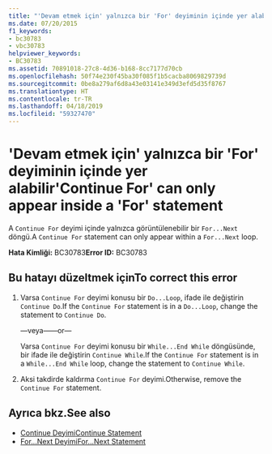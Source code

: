 ```yaml
---
title: "'Devam etmek için' yalnızca bir 'For' deyiminin içinde yer alabilir"
ms.date: 07/20/2015
f1_keywords:
- bc30783
- vbc30783
helpviewer_keywords:
- BC30783
ms.assetid: 70891018-27c8-4d36-b168-8cc7177d70cb
ms.openlocfilehash: 50f74e230f45ba30f085f1b5cacba8069829739d
ms.sourcegitcommit: 0be8a279af6d8a43e03141e349d3efd5d35f8767
ms.translationtype: HT
ms.contentlocale: tr-TR
ms.lasthandoff: 04/18/2019
ms.locfileid: "59327470"
---
```

# <a name="continue-for-can-only-appear-inside-a-for-statement"></a><span data-ttu-id="7bb86-102">'Devam etmek için' yalnızca bir 'For' deyiminin içinde yer alabilir</span><span class="sxs-lookup"><span data-stu-id="7bb86-102">'Continue For' can only appear inside a 'For' statement</span></span>
<span data-ttu-id="7bb86-103">A `Continue For` deyimi içinde yalnızca görüntülenebilir bir `For...Next` döngü.</span><span class="sxs-lookup"><span data-stu-id="7bb86-103">A `Continue For` statement can only appear within a `For...Next` loop.</span></span>  
  
 <span data-ttu-id="7bb86-104">**Hata Kimliği:** BC30783</span><span class="sxs-lookup"><span data-stu-id="7bb86-104">**Error ID:** BC30783</span></span>  
  
## <a name="to-correct-this-error"></a><span data-ttu-id="7bb86-105">Bu hatayı düzeltmek için</span><span class="sxs-lookup"><span data-stu-id="7bb86-105">To correct this error</span></span>  
  
1. <span data-ttu-id="7bb86-106">Varsa `Continue For` deyimi konusu bir `Do...Loop`, ifade ile değiştirin `Continue Do`.</span><span class="sxs-lookup"><span data-stu-id="7bb86-106">If the `Continue For` statement is in a `Do...Loop`, change the statement to `Continue Do`.</span></span>  
  
     <span data-ttu-id="7bb86-107">—veya—</span><span class="sxs-lookup"><span data-stu-id="7bb86-107">—or—</span></span>  
  
     <span data-ttu-id="7bb86-108">Varsa `Continue For` deyimi konusu bir `While...End While` döngüsünde, bir ifade ile değiştirin `Continue While`.</span><span class="sxs-lookup"><span data-stu-id="7bb86-108">If the `Continue For` statement is in a `While...End While` loop, change the statement to `Continue While`.</span></span>  
  
2. <span data-ttu-id="7bb86-109">Aksi takdirde kaldırma `Continue For` deyimi.</span><span class="sxs-lookup"><span data-stu-id="7bb86-109">Otherwise, remove the `Continue For` statement.</span></span>  
  
## <a name="see-also"></a><span data-ttu-id="7bb86-110">Ayrıca bkz.</span><span class="sxs-lookup"><span data-stu-id="7bb86-110">See also</span></span>

- [<span data-ttu-id="7bb86-111">Continue Deyimi</span><span class="sxs-lookup"><span data-stu-id="7bb86-111">Continue Statement</span></span>](../../visual-basic/language-reference/statements/continue-statement.md)
- [<span data-ttu-id="7bb86-112">For...Next Deyimi</span><span class="sxs-lookup"><span data-stu-id="7bb86-112">For...Next Statement</span></span>](../../visual-basic/language-reference/statements/for-next-statement.md)
